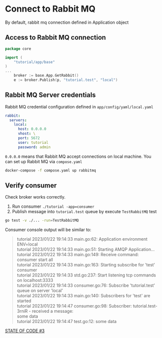 # Connect to Rabbit MQ

By default, rabbit mq connection defined in Application object
## Access to Rabbit MQ connection
```go
package core

import (
	"tutorial/app/base"
)
...
    broker := base.App.GetRabbit()
    e := broker.Publish(p, "tutorial.test", "local")
```
## Rabbit MQ Server credentials
Rabbit MQ credential configuration defined in `app/config/yaml/local.yaml`
```yaml
rabbit:
  servers:
    local:
      host: 0.0.0.0
      vhost: \
      port: 5672
      user: tutorial
      password: admin
```
`0.0.0.0` means that Rabbit MQ accept connections on local machine. You can set up Rabbit MQ via `compose.yaml`

```bash
docker-compose -f compose.yaml up rabbitmq
```
## Verify consumer
Check broker works correctly.
1. Run consumer `./tutorial -app=consumer`
2. Publish message into `tutorial.test` queue by execute `TestRabbitMQ` test
```bash
go test -v ./... -run=TestRabbitMQ
```
Consumer console output will be similar to:
>tutorial 2023/01/22 19:14:33 main.go:62: Application environment ENV=local<br>
tutorial 2023/01/22 19:14:33 main.go:51: Starting AMQP Application...<br>
tutorial 2023/01/22 19:14:33 main.go:149: Receive command: consumer start all<br>
tutorial 2023/01/22 19:14:33 main.go:163: Starting subscribe for 'test' consumer<br>
tutorial 2023/01/22 19:14:33 std.go:237: Start listening tcp commands on localhost:3333<br>
tutorial 2023/01/22 19:14:33 consumer.go:76: Subscribe 'tutorial.test' queue on server 'local'<br>
tutorial 2023/01/22 19:14:33 main.go:140: Subscribers for 'test' are started<br>
tutorial 2023/01/22 19:14:47 consumer.go:98: Subscriber: tutorial.test-3rniR - received a message:<br>
some data<br>
tutorial 2023/01/22 19:14:47 test.go:12: some data<br>

[STATE OF CODE #3](https://github.com/dimonrus/tutorial/commit/dbd903934241a57afee21dcf85adf88445c8bc9a)